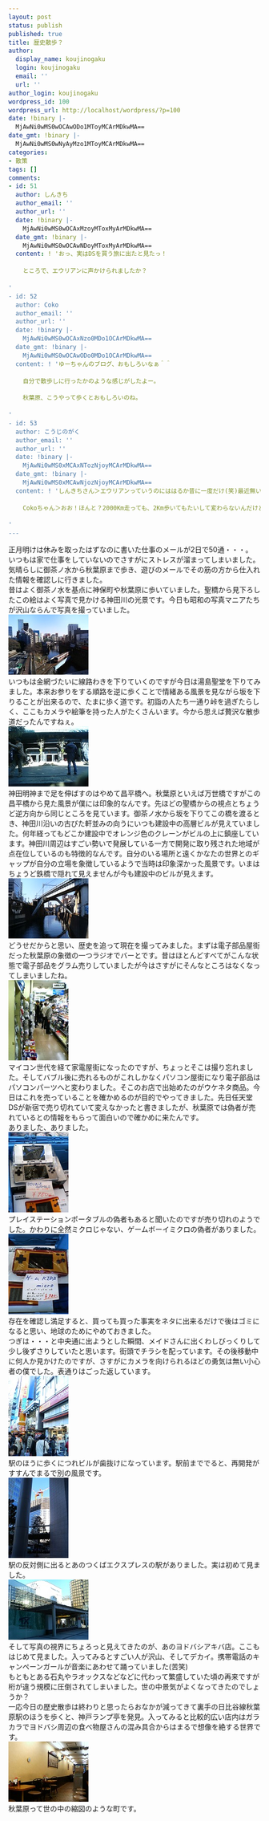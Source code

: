 ```yaml
---
layout: post
status: publish
published: true
title: 歴史散歩？
author:
  display_name: koujinogaku
  login: koujinogaku
  email: ''
  url: ''
author_login: koujinogaku
wordpress_id: 100
wordpress_url: http://localhost/wordpress/?p=100
date: !binary |-
  MjAwNi0wMS0wOCAwODo1MToyMCArMDkwMA==
date_gmt: !binary |-
  MjAwNi0wMS0wNyAyMzo1MToyMCArMDkwMA==
categories:
- 散策
tags: []
comments:
- id: 51
  author: しんきち
  author_email: ''
  author_url: ''
  date: !binary |-
    MjAwNi0wMS0wOCAxMzoyMToxMyArMDkwMA==
  date_gmt: !binary |-
    MjAwNi0wMS0wOCAwNDoyMToxMyArMDkwMA==
  content: ! 'おっ、実はDSを買う旅に出たと見たっ！

    ところで、エウリアンに声かけられましたか？

'
- id: 52
  author: Coko
  author_email: ''
  author_url: ''
  date: !binary |-
    MjAwNi0wMS0wOCAxNzo0MDo1OCArMDkwMA==
  date_gmt: !binary |-
    MjAwNi0wMS0wOCAwODo0MDo1OCArMDkwMA==
  content: ! 'ゆーちゃんのブログ、おもしろいなぁ＾＾

    自分で散歩しに行ったかのような感じがしたよー。

    秋葉原、こうやって歩くとおもしろいのね。

'
- id: 53
  author: こうじのがく
  author_email: ''
  author_url: ''
  date: !binary |-
    MjAwNi0wMS0xMCAxNTozNjoyMCArMDkwMA==
  date_gmt: !binary |-
    MjAwNi0wMS0xMCAwNjozNjoyMCArMDkwMA==
  content: ! 'しんきちさん＞エウリアンっていうのにははるか昔に一度だけ(笑)最近無いですねぇ。DSは在庫安定してからかなぁ。

    Cokoちゃん＞おお！ほんと？2000Km走っても、2Km歩いてもたいして変わらないんだけど、面白く読んでもらえるならうれしいなぁ。

'
---
```

<p>正月明けは休みを取ったはずなのに書いた仕事のメールが2日で50通・・・。<br />
いつもは家で仕事をしていないのでさすがにストレスが溜まってしまいました。<br />
気晴らしに御茶ノ水から秋葉原まで歩き、遊びのメールでその筋の方から仕入れた情報を確認しに行きました。<br />
昔はよく御茶ノ水を基点に神保町や秋葉原に歩いていました。聖橋から見下ろしたこの絵はよく写真で見かける神田川の光景です。今日も昭和の写真マニアたちが沢山ならんで写真を撮っていました。<br />
<img src="/blog/img/20060107-1.jpg"><br />
いつもは金網づたいに線路わきを下りていくのですが今日は湯島聖堂を下りてみました。本来お参りをする順路を逆に歩くことで情緒ある風景を見ながら坂を下りることが出来るので、たまに歩く道です。初詣の人たち一通り峠を過ぎたらしく、ここもカメラや絵筆を持った人がたくさんいます。今から思えば贅沢な散歩道だったんですねぇ。<br />
<img src="/blog/img/20060107-2.jpg"><br />
神田明神まで足を伸ばすのはやめて昌平橋へ。秋葉原といえば万世橋ですがこの昌平橋から見た風景が僕には印象的なんです。先ほどの聖橋からの視点とちょうど逆方向から同じところを見ています。御茶ノ水から坂を下りてこの橋を渡るとき、神田川沿いの古びた軒並みの向うにいつも建設中の高層ビルが見えていました。何年経ってもどこか建設中でオレンジ色のクレーンがビルの上に鎮座しています。神田川周辺はすごい勢いで発展している一方で開発に取り残された地域が点在位しているのも特徴的なんです。自分のいる場所と遠くかなたの世界とのギャップが自分の立場を象徴しているようで当時は印象深かった風景です。いまはちょうど鉄橋で隠れて見えませんが今も建設中のビルが見えます。<br />
<img src="/blog/img/20060107-3.jpg"><br />
どうせだからと思い、歴史を追って現在を撮ってみました。まずは電子部品屋街だった秋葉原の象徴の一つラジオでバーとです。昔はほとんどすべてがこんな状態で電子部品をグラム売りしていましたが今はさすがにそんなところはなくなってしまいましたね。<br />
<img src="/blog/img/20060107-4.jpg"><br />
マイコン世代を経て家電屋街になったのですが、ちょっとそこは撮り忘れました。そしてバブル後に売れるものがこれしかなくパソコン屋街になり電子部品はパソコンパーツへと変わりました。そこのお店で出始めたのがウケネタ商品。今日はこれを売っていることを確かめるのが目的でやってきました。先日任天堂DSが新宿で売り切れていて変えなかったと書きましたが、秋葉原では偽者が売れているとの情報をもらって面白いので確かめに来たんです。<br />
ありました、ありました。<br />
<img src="/blog/img/20060107-5.jpg"><br />
プレイステーションポータブルの偽者もあると聞いたのですが売り切れのようでした。かわりに全然ミクロじゃない、ゲームボーイミクロの偽者がありました。<br />
<img src="/blog/img/20060107-6.jpg"><br />
存在を確認し満足すると、買っても買った事実をネタに出来るだけで後はゴミになると思い、地球のためにやめておきました。<br />
つぎは・・・と中央通に出ようとした瞬間、メイドさんに出くわしびっくりして少し後ずさりしていたと思います。街頭でチラシを配っています。その後移動中に何人か見かけたのですが、さすがにカメラを向けられるほどの勇気は無い小心者の僕でした。表通りはごった返しています。<br />
<img src="/blog/img/20060107-7.jpg"><br />
駅のほうに歩くにつれビルが歯抜けになっています。駅前まででると、再開発がすすんでまるで別の風景です。<br />
<img src="/blog/img/20060107-8.jpg"><br />
駅の反対側に出るとあのつくばエクスプレスの駅がありました。実は初めて見ました。<br />
<img src="/blog/img/20060107-9.jpg"><br />
そして写真の視界にちょろっと見えてきたのが、あのヨドバシアキバ店。ここもはじめて見ました。入ってみるとすごい人が沢山、そしてデカイ。携帯電話のキャンペーンガールが音楽にあわせて踊っていました(苦笑)<br />
もともとある石丸やラオックスなどなどに代わって繁盛していた頃の再来ですが桁が違う規模に圧倒されてしまいました。世の中景気がよくなってきたのでしょうか？<br />
一応今日の歴史散歩は終わりと思ったらおなかが減ってきて裏手の日比谷線秋葉原駅のほうを歩くと、神戸ランプ亭を発見。入ってみると比較的広い店内はガラカラでヨドバシ周辺の食べ物屋さんの混み具合からはまるで想像を絶する世界です。<br />
<img src="/blog/img/20060107-10.jpg"><br />
秋葉原って世の中の縮図のような町です。</p>
